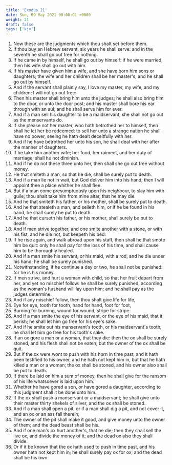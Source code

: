 ```yaml
---
title: 'Exodus 21'
date: Sun, 09 May 2021 00:00:01 +0000
weight: 21
draft: false
tags: ['kjv'] 
---
```


1. Now these are the judgments which thou shalt set before them.
2. If thou buy an Hebrew servant, six years he shall serve: and in the seventh he shall go out free for nothing.
3. If he came in by himself, he shall go out by himself: if he were married, then his wife shall go out with him.
4. If his master have given him a wife, and she have born him sons or daughters; the wife and her children shall be her master's, and he shall go out by himself.
5. And if the servant shall plainly say, I love my master, my wife, and my children; I will not go out free:
6. Then his master shall bring him unto the judges; he shall also bring him to the door, or unto the door post; and his master shall bore his ear through with an aul; and he shall serve him for ever.
7. And if a man sell his daughter to be a maidservant, she shall not go out as the menservants do.
8. If she please not her master, who hath betrothed her to himself, then shall he let her be redeemed: to sell her unto a strange nation he shall have no power, seeing he hath dealt deceitfully with her.
9. And if he have betrothed her unto his son, he shall deal with her after the manner of daughters.
10. If he take him another wife; her food, her raiment, and her duty of marriage, shall he not diminish.
11. And if he do not these three unto her, then shall she go out free without money.
12. He that smiteth a man, so that he die, shall be surely put to death.
13. And if a man lie not in wait, but God deliver him into his hand; then I will appoint thee a place whither he shall flee.
14. But if a man come presumptuously upon his neighbour, to slay him with guile; thou shalt take him from mine altar, that he may die.
15. And he that smiteth his father, or his mother, shall be surely put to death.
16. And he that stealeth a man, and selleth him, or if he be found in his hand, he shall surely be put to death.
17. And he that curseth his father, or his mother, shall surely be put to death.
18. And if men strive together, and one smite another with a stone, or with his fist, and he die not, but keepeth his bed:
19. If he rise again, and walk abroad upon his staff, then shall he that smote him be quit: only he shall pay for the loss of his time, and shall cause him to be thoroughly healed.
20. And if a man smite his servant, or his maid, with a rod, and he die under his hand; he shall be surely punished.
21. Notwithstanding, if he continue a day or two, he shall not be punished: for he is his money.
22. If men strive, and hurt a woman with child, so that her fruit depart from her, and yet no mischief follow: he shall be surely punished, according as the woman's husband will lay upon him; and he shall pay as the judges determine.
23. And if any mischief follow, then thou shalt give life for life,
24. Eye for eye, tooth for tooth, hand for hand, foot for foot,
25. Burning for burning, wound for wound, stripe for stripe.
26. And if a man smite the eye of his servant, or the eye of his maid, that it perish; he shall let him go free for his eye's sake.
27. And if he smite out his manservant's tooth, or his maidservant's tooth; he shall let him go free for his tooth's sake.
28. If an ox gore a man or a woman, that they die: then the ox shall be surely stoned, and his flesh shall not be eaten; but the owner of the ox shall be quit.
29. But if the ox were wont to push with his horn in time past, and it hath been testified to his owner, and he hath not kept him in, but that he hath killed a man or a woman; the ox shall be stoned, and his owner also shall be put to death.
30. If there be laid on him a sum of money, then he shall give for the ransom of his life whatsoever is laid upon him.
31. Whether he have gored a son, or have gored a daughter, according to this judgment shall it be done unto him.
32. If the ox shall push a manservant or a maidservant; he shall give unto their master thirty shekels of silver, and the ox shall be stoned.
33. And if a man shall open a pit, or if a man shall dig a pit, and not cover it, and an ox or an ass fall therein;
34. The owner of the pit shall make it good, and give money unto the owner of them; and the dead beast shall be his.
35. And if one man's ox hurt another's, that he die; then they shall sell the live ox, and divide the money of it; and the dead ox also they shall divide.
36. Or if it be known that the ox hath used to push in time past, and his owner hath not kept him in; he shall surely pay ox for ox; and the dead shall be his own.
